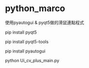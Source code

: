 # python_marco
使用pyautogui &amp; pyqt5做的滑鼠連點程式

pip install pyqt5

pip install pyqt5-tools

pip install pyautogui

python Ui_cv_plus_main.py
